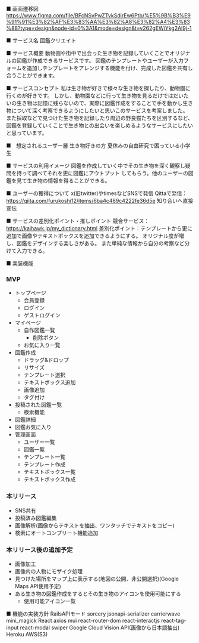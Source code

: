 ■ 画面遷移図
https://www.figma.com/file/BFcNSvPwZTvkSdirEw6Ptb/%E5%9B%B3%E9%91%91%E3%82%AF%E3%83%AA%E3%82%A8%E3%82%A4%E3%83%88?type=design&node-id=0%3A1&mode=design&t=v262gEWiYkg2AI9j-1

■ サービス名
図鑑クリエイト

■ サービス概要
動物園や街中で出会った生き物を記録していくことでオリジナルの図鑑が作成できるサービスです。
図鑑のテンプレートやユーザーが入力フォームを追加しテンプレートをアレンジする機能を付け、完成した図鑑を共有し合うことができます。

■ サービスコンセプト
私は生き物が好きで様々な生き物を探したり、動物園に行くのが好きです。
しかし、動物園などに行って生き物を見るだけではだいたいの生き物は記憶に残らないので、実際に図鑑作成をすることで手を動かし生き物について深く考察できるようにしたいと思いこのサービスを考案しました。
また採取などで見つけた生き物を記録したり周辺の野良猫たちを区別するなど、図鑑を登録していくことで生き物との出会いを楽しめるようなサービスにしたいと思っています。

■　想定されるユーザー層
生き物好きの方
夏休みの自由研究で困っている小学生

■ サービスの利用イメージ
図鑑を作成していく中でその生き物を深く観察し疑問を持って調べてそれを更に図鑑にアウトプット
してもらう。他のユーザーの図鑑を見て生き物の情報を得ることができる。

■ ユーザーの獲得について
x(旧twitter)やtimesなどSNSで発信
Qittaで発信：https://qiita.com/furukoshi12/items/6ba4c489c4222fe36d5e
知り合いへ直接宣伝

■ サービスの差別化ポイント・推しポイント
競合サービス：https://kaihawk.jp/my_dictionary.html
差別化ポイント：テンプレートから更に追加で画像やテキストボックスを追加できるようにする。
オリジナル度が増し、図鑑をデザインする楽しさがある。
また単純な情報から自分の考察など分けて入力できる。

■ 実装機能
 ### MVP
 * トップページ
   * 会員登録
   * ログイン
   * ゲストログイン
 * マイページ
   * 自作図鑑一覧
     * 削除ボタン
   * お気に入り一覧
 * 図鑑作成
   * ドラッグ&ドロップ
   * リサイズ
   * テンプレート選択
   * テキストボックス追加
   * 画像追加
   * タグ付け
 * 投稿された図鑑一覧
   * 検索機能
 * 図鑑詳細
 * 図鑑お気に入り
 * 管理画面
    * ユーザー一覧
    * 図鑑一覧
    * テンプレート一覧
    * テンプレート作成
    * テキストボックス一覧
    * テキストボックス作成
   
 ### 本リリース
 * SNS共有
 * 投稿済み図鑑編集
 * 画像解析(画像からテキストを抽出、ワンタッチでテキストをコピー)
 * 検索にオートコンプリート機能追加

### 本リリース後の追加予定
 * 画像加工
 * 画像内の人物にモザイク処理
 * 見つけた場所をマップ上に表示する(地図の公開、非公開選択)(Google Maps API使用予定)
 * ある生き物の図鑑作成をするとその生き物のアイコンを使用可能にする
   * 使用可能アイコン一覧

■ 機能の実装方針
RailsAPIモード
  sorcery
  jsonapi-serializer
  carrierwave
  mini_magick
React
  axios
  mui
  react-router-dom
  react-interactjs
  react-tag-input
  react-modal
  swiper
Google Cloud Vision API(画像から日本語抽出)
Heroku
AWS(S3)
